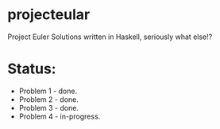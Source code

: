 projecteular
============

Project Euler Solutions written in Haskell, seriously what else!?

Status:
===========
 * Problem 1 - done.
 * Problem 2 - done.
 * Problem 3 - done.
 * Problem 4 - in-progress.
